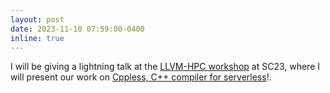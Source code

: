 ```yaml
---
layout: post
date: 2023-11-10 07:59:00-0400
inline: true
---
```


I will be giving a lightning talk at the [LLVM-HPC workshop](https://llvm-hpc-2023-workshop.github.io/) at SC23, where I will present our work on [Cppless, C++ compiler for serverless](/project/cppless)!.
